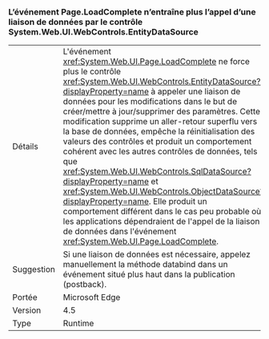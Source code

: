 ### <a name="pageloadcomplete-event-no-longer-causes-systemwebuiwebcontrolsentitydatasource-control-to-invoke-data-binding"></a>L’événement Page.LoadComplete n’entraîne plus l’appel d’une liaison de données par le contrôle System.Web.UI.WebControls.EntityDataSource

|   |   |
|---|---|
|Détails|L'événement <xref:System.Web.UI.Page.LoadComplete> ne force plus le contrôle <xref:System.Web.UI.WebControls.EntityDataSource?displayProperty=name> à appeler une liaison de données pour les modifications dans le but de créer/mettre à jour/supprimer des paramètres. Cette modification supprime un aller-retour superflu vers la base de données, empêche la réinitialisation des valeurs des contrôles et produit un comportement cohérent avec les autres contrôles de données, tels que <xref:System.Web.UI.WebControls.SqlDataSource?displayProperty=name> et <xref:System.Web.UI.WebControls.ObjectDataSource?displayProperty=name>. Elle produit un comportement différent dans le cas peu probable où les applications dépendraient de l'appel de la liaison de données dans l'événement <xref:System.Web.UI.Page.LoadComplete>.|
|Suggestion|Si une liaison de données est nécessaire, appelez manuellement la méthode databind dans un événement situé plus haut dans la publication (postback).|
|Portée|Microsoft Edge|
|Version|4.5|
|Type|Runtime|

